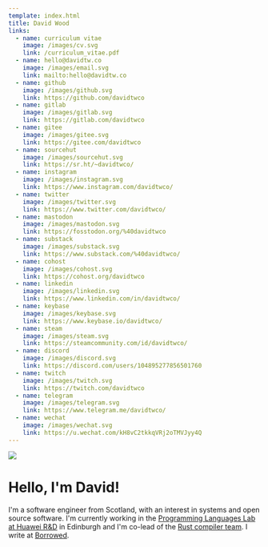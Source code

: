 ```yaml
---
template: index.html
title: David Wood
links:
  - name: curriculum vitae
    image: /images/cv.svg
    link: /curriculum_vitae.pdf
  - name: hello@davidtw.co
    image: /images/email.svg
    link: mailto:hello@davidtw.co
  - name: github
    image: /images/github.svg
    link: https://github.com/davidtwco
  - name: gitlab
    image: /images/gitlab.svg
    link: https://gitlab.com/davidtwco
  - name: gitee
    image: /images/gitee.svg
    link: https://gitee.com/davidtwco
  - name: sourcehut
    image: /images/sourcehut.svg
    link: https://sr.ht/~davidtwco/
  - name: instagram
    image: /images/instagram.svg
    link: https://www.instagram.com/davidtwco/
  - name: twitter
    image: /images/twitter.svg
    link: https://www.twitter.com/davidtwco/
  - name: mastodon
    image: /images/mastodon.svg
    link: https://fosstodon.org/%40davidtwco
  - name: substack
    image: /images/substack.svg
    link: https://www.substack.com/%40davidtwco/
  - name: cohost
    image: /images/cohost.svg
    link: https://cohost.org/davidtwco
  - name: linkedin
    image: /images/linkedin.svg
    link: https://www.linkedin.com/in/davidtwco/
  - name: keybase
    image: /images/keybase.svg
    link: https://www.keybase.io/davidtwco/
  - name: steam
    image: /images/steam.svg
    link: https://steamcommunity.com/id/davidtwco/
  - name: discord
    image: /images/discord.svg
    link: https://discord.com/users/104895277856501760
  - name: twitch
    image: /images/twitch.svg
    link: https://twitch.com/davidtwco
  - name: telegram
    image: /images/telegram.svg
    link: https://www.telegram.me/davidtwco/
  - name: wechat
    image: /images/wechat.svg
    link: https://u.wechat.com/kH8vC2tkkqVRj2oTMVJyy4Q
---
```

![](/images/logo.png#logo)

# Hello, I'm David!
I'm a software engineer from Scotland, with an interest in systems and open source
software. I'm currently working in the [Programming Languages Lab at Huawei R&D][huawei] in
Edinburgh and I'm co-lead of the [Rust compiler team][compiler_team]. I write at
[Borrowed][borrowed].

[borrowed]: https://borrowed.dev
[huawei]: https://www.huawei.com/uk/corporate-information/research-development
[compiler_team]: https://www.rust-lang.org/governance/teams/compiler